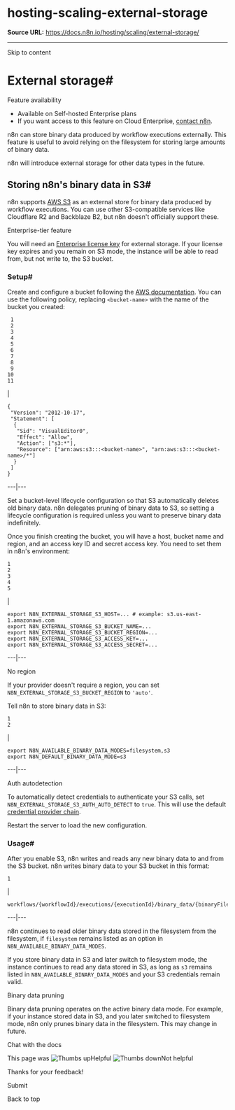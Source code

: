 # hosting-scaling-external-storage

**Source URL:** https://docs.n8n.io/hosting/scaling/external-storage/

---

Skip to content 

[ ](https://github.com/n8n-io/n8n-docs/edit/main/docs/hosting/scaling/external-storage.md "Edit this page")

# External storage#

Feature availability

  * Available on Self-hosted Enterprise plans
  * If you want access to this feature on Cloud Enterprise, [contact n8n](https://n8n-community.typeform.com/to/y9X2YuGa).



n8n can store binary data produced by workflow executions externally. This feature is useful to avoid relying on the filesystem for storing large amounts of binary data.

n8n will introduce external storage for other data types in the future.

## Storing n8n's binary data in S3#

n8n supports [AWS S3](https://docs.aws.amazon.com/AmazonS3/latest/userguide/Welcome.html) as an external store for binary data produced by workflow executions. You can use other S3-compatible services like Cloudflare R2 and Backblaze B2, but n8n doesn't officially support these.

Enterprise-tier feature

You will need an [Enterprise license key](../../../license-key/) for external storage. If your license key expires and you remain on S3 mode, the instance will be able to read from, but not write to, the S3 bucket.

### Setup#

Create and configure a bucket following the [AWS documentation](https://docs.aws.amazon.com/AmazonS3/latest/userguide/creating-bucket.html). You can use the following policy, replacing `<bucket-name>` with the name of the bucket you created:
    
    
     1
     2
     3
     4
     5
     6
     7
     8
     9
    10
    11

| 
    
    
    {
     "Version": "2012-10-17",
     "Statement": [
      {
       "Sid": "VisualEditor0",
       "Effect": "Allow",
       "Action": ["s3:*"],
       "Resource": ["arn:aws:s3:::<bucket-name>", "arn:aws:s3:::<bucket-name>/*"]
      }
     ]
    }
      
  
---|---  
  
Set a bucket-level lifecycle configuration so that S3 automatically deletes old binary data. n8n delegates pruning of binary data to S3, so setting a lifecycle configuration is required unless you want to preserve binary data indefinitely.

Once you finish creating the bucket, you will have a host, bucket name and region, and an access key ID and secret access key. You need to set them in n8n's environment:
    
    
    1
    2
    3
    4
    5

| 
    
    
    export N8N_EXTERNAL_STORAGE_S3_HOST=... # example: s3.us-east-1.amazonaws.com
    export N8N_EXTERNAL_STORAGE_S3_BUCKET_NAME=...
    export N8N_EXTERNAL_STORAGE_S3_BUCKET_REGION=...
    export N8N_EXTERNAL_STORAGE_S3_ACCESS_KEY=...
    export N8N_EXTERNAL_STORAGE_S3_ACCESS_SECRET=...
      
  
---|---  
  
No region

If your provider doesn't require a region, you can set `N8N_EXTERNAL_STORAGE_S3_BUCKET_REGION` to `'auto'`.

Tell n8n to store binary data in S3:
    
    
    1
    2

| 
    
    
    export N8N_AVAILABLE_BINARY_DATA_MODES=filesystem,s3
    export N8N_DEFAULT_BINARY_DATA_MODE=s3
      
  
---|---  
  
Auth autodetection

To automatically detect credentials to authenticate your S3 calls, set `N8N_EXTERNAL_STORAGE_S3_AUTH_AUTO_DETECT` to `true`. This will use the default [credential provider chain](https://docs.aws.amazon.com/sdk-for-javascript/v3/developer-guide/setting-credentials-node.html#credchain).

Restart the server to load the new configuration.

### Usage#

After you enable S3, n8n writes and reads any new binary data to and from the S3 bucket. n8n writes binary data to your S3 bucket in this format:
    
    
    1

| 
    
    
    workflows/{workflowId}/executions/{executionId}/binary_data/{binaryFileId}
      
  
---|---  
  
n8n continues to read older binary data stored in the filesystem from the filesystem, if `filesystem` remains listed as an option in `N8N_AVAILABLE_BINARY_DATA_MODES`.

If you store binary data in S3 and later switch to filesystem mode, the instance continues to read any data stored in S3, as long as `s3` remains listed in `N8N_AVAILABLE_BINARY_DATA_MODES` and your S3 credentials remain valid.

Binary data pruning

Binary data pruning operates on the active binary data mode. For example, if your instance stored data in S3, and you later switched to filesystem mode, n8n only prunes binary data in the filesystem. This may change in future.

Chat with the docs

This page was ![Thumbs up](/_images/assets/thumb_up.png)Helpful  ![Thumbs down](/_images/assets/thumb_down.png)Not helpful 

Thanks for your feedback! 

Submit 

Back to top